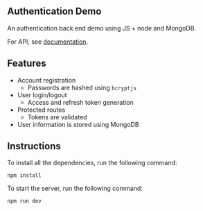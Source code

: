 ## Authentication Demo

An authentication back end demo using JS + node and MongoDB. 

For API, see [documentation](https://github.com/NikoZBK/SimpleAuthenticationApp/blob/7b393c638f59b1ca9af06977cf60514b3807e2af/documentation.md).

## Features 

* Account registration
  * Passwords are hashed using `bcryptjs`
* User login/logout
  * Access and refresh token generation
* Protected routes
  * Tokens are validated 
* User information is stored using MongoDB

## Instructions

To install all the dependencies, run the following command:

```
npm install
```

To start the server, run the following command:

```
npm run dev
```
